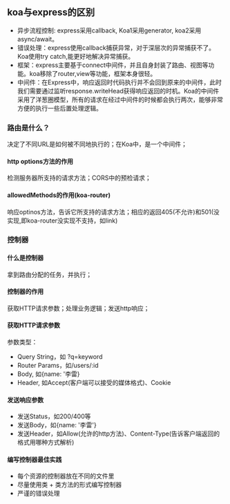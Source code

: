 ## koa与express的区别
- 异步流程控制: express采用callback, Koa1采用generator, koa2采用async/await。
- 错误处理：express使用callback捕获异常，对于深层次的异常捕获不了。Koa使用try catch,能更好地解决异常捕获。
- 框架：express主要基于connect中间件，并且自身封装了路由、视图等功能。koa移除了router,view等功能，框架本身很轻。
- 中间件：在Express中，响应返回时代码执行并不会回到原来的中间件，此时我们需要通过监听response.writeHead获得响应返回的时机。Koa的中间件采用了洋葱圈模型，所有的请求在经过中间件的时候都会执行两次，能够非常方便的执行一些后置处理逻辑。


### 路由是什么？
决定了不同URL是如何被不同地执行的；在Koa中，是一个中间件；
#### http options方法的作用
检测服务器所支持的请求方法；CORS中的预检请求；   
#### allowedMethods的作用(koa-router)
响应optinos方法，告诉它所支持的请求方法；相应的返回405(不允许)和501(没实现,即koa-router没实现不支持，如link)

### 控制器
#### 什么是控制器
拿到路由分配的任务，并执行；     
#### 控制器的作用
获取HTTP请求参数；处理业务逻辑；发送http响应；  
#### 获取HTTP请求参数
参数类型：    
- Query String，如 ?q=keyword
- Router Params，如/users/:id
- Body, 如{name: '李雷}
- Header, 如Accept(客户端可以接受的媒体格式)、Cookie

#### 发送响应参数
- 发送Status，如200/400等
- 发送Body，如{name: '李雷'}
- 发送Header，如Allow(允许的http方法)、Content-Type(告诉客户端返回的格式用哪种方式解析)

#### 编写控制器最佳实践
- 每个资源的控制器放在不同的文件里
- 尽量使用类 + 类方法的形式编写控制器
- 严谨的错误处理

